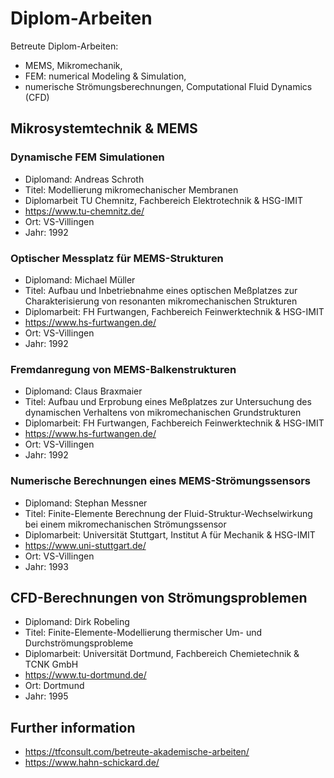 # Diplom-Arbeiten
Betreute Diplom-Arbeiten: 
- MEMS, Mikromechanik,
- FEM: numerical Modeling &amp; Simulation,
- numerische Strömungsberechnungen, Computational Fluid Dynamics (CFD) 

## Mikrosystemtechnik & MEMS

### Dynamische FEM Simulationen
- Diplomand: Andreas Schroth
- Titel: Modellierung mikromechanischer Membranen
- Diplomarbeit TU Chemnitz, Fachbereich Elektrotechnik & HSG-IMIT
- https://www.tu-chemnitz.de/
- Ort: VS-Villingen
- Jahr: 1992

### Optischer Messplatz für MEMS-Strukturen
- Diplomand: Michael Müller
- Titel: Aufbau und Inbetriebnahme eines optischen Meßplatzes zur Charakterisierung von resonanten mikromechanischen Strukturen
- Diplomarbeit: FH Furtwangen, Fachbereich Feinwerktechnik & HSG-IMIT
- https://www.hs-furtwangen.de/
- Ort: VS-Villingen
- Jahr: 1992

### Fremdanregung von MEMS-Balkenstrukturen
- Diplomand: Claus Braxmaier 
- Titel: Aufbau und Erprobung eines Meßplatzes zur Untersuchung des dynamischen Verhaltens von mikromechanischen Grundstrukturen 
- Diplomarbeit: FH Furtwangen, Fachbereich Feinwerktechnik & HSG-IMIT
- https://www.hs-furtwangen.de/
- Ort: VS-Villingen
- Jahr: 1992

### Numerische Berechnungen eines MEMS-Strömungssensors
- Diplomand: Stephan Messner
- Titel: Finite-Elemente Berechnung der Fluid-Struktur-Wechselwirkung bei einem mikromechanischen Strömungssensor
- Diplomarbeit: Universität Stuttgart, Institut A für Mechanik & HSG-IMIT
- https://www.uni-stuttgart.de/
- Ort: VS-Villingen
- Jahr: 1993

## CFD-Berechnungen von Strömungsproblemen
- Diplomand: Dirk Robeling
- Titel: Finite-Elemente-Modellierung thermischer Um- und Durchströmungsprobleme
- Diplomarbeit: Universität Dortmund, Fachbereich Chemietechnik & TCNK GmbH
- https://www.tu-dortmund.de/
- Ort: Dortmund
- Jahr: 1995

## Further information
- https://tfconsult.com/betreute-akademische-arbeiten/
- https://www.hahn-schickard.de/
